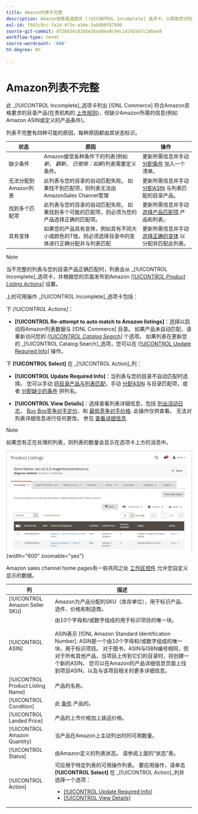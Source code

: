 ```yaml
---
title: Amazon列表不完整
description: Amazon销售渠道提供 [!UICONTROL Incomplete] 选项卡，以帮助您识别不完整的Amazon列表并满足其资格要求。
exl-id: f943c9cc-fa1d-4f3e-a3de-3a8d00f87890
source-git-commit: df26834c81b5e26ad0ea8c94c14292eb7c24bae8
workflow-type: tm+mt
source-wordcount: '606'
ht-degree: 0%

---
```


# Amazon列表不完整

此 _[!UICONTROL Incomplete]_选项卡列出 [!DNL Commerce] 符合Amazon资格要求的目录产品(在贵机构的 [上市规则](./listing-rules.md))，但缺少Amazon所需的信息(例如Amazon ASIN或定义的产品条件)。

列表不完整有四种可能的原因，每种原因都由其状态标识。

| 状态 | 原因 | 操作 |
|--- |--- |--- |
| 缺少条件 | Amazon接受各种条件下的列表(例如 _新_， _翻新_， _已使用：如新_)列表需要定义条件。 | 更新所需信息并手动 [分配条件](./amazon-manually-update-incomplete-listing.md#update-required-info-missing-condition) 加入一个清单。 |
| 无法分配到Amazon列表 | 此列表与您的目录的自动匹配失败。 如果找不到匹配项，则列表无法由AmazonSales Channel管理 | 更新所需信息并手动 [分配ASIN](./amazon-manually-update-incomplete-listing.md#update-required-info-unable-to-assign-to-amazon-listing) 与列表匹配的目录产品。 |
| 找到多个匹配项 | 此列表与您的目录的自动匹配失败。 如果找到多个可能的匹配项，则必须为您的产品选择正确的匹配项。 | 更新所需信息并手动 [选择产品匹配项](./amazon-manually-update-incomplete-listing.md#update-required-info-multiple-matches-found) 产品和列表。 |
| 具有变体 | 如果您的产品具有变体，例如具有不同大小或颜色的T恤，则必须选择目录中的变体进行正确分配并与列表匹配 | 更新所需信息并手动 [选择正确的变体](./amazon-manually-update-incomplete-listing.md#update-required-info-has-variants) 以分配并匹配此列表。 |

>[!NOTE]
>当不完整的列表与您的目录产品正确匹配时，列表会从 _[!UICONTROL Incomplete]_选项卡，并根据您的页面发布到Amazon [_[!UICONTROL Product Listing Actions]_](./product-listing-actions.md) 设置。

上的可用操作 _[!UICONTROL Incomplete]_选项卡包括：

下 _[!UICONTROL Actions]_：

- **[!UICONTROL Re-attempt to auto match to Amazon listings]**：选择以启动将Amazon列表数据与 [!DNL Commerce] 目录。 如果产品未自动匹配，请重新访问您的 [_[!UICONTROL Catalog Search]_](./catalog-search.md) 个选项。 如果列表在更新您的 _[!UICONTROL Catalog Search]_选项，您可以在 [[!UICONTROL Update Required Info]](./amazon-manually-update-incomplete-listing.md#update-required-info-multiple-matches-found) 操作。

下 **[!UICONTROL Select]** 在 _[!UICONTROL Action]_列：

- **[!UICONTROL Update Required Info]**：当列表与您的目录不自动匹配时选择。 您可以手动 [将目录产品与列表匹配](./amazon-manually-update-incomplete-listing.md#update-required-info-multiple-matches-found)，手动 [分配ASIN](./amazon-manually-update-incomplete-listing.md#update-required-info-unable-to-assign-to-amazon-listing) 与目录匹配项，或者 [分配缺少的条件](./amazon-manually-update-incomplete-listing.md#update-required-info-missing-condition) 供列名。

- **[!UICONTROL View Details]**：选择查看列表详细信息，包括 [列出活动日志](./product-listing-details.md#listing-activity-log)， [Buy Box竞争对手定价](./product-listing-details.md#buy-box-competitor-pricing)、和 [最低竞争对手价格](./product-listing-details.md#lowest-competitor-pricing). 此操作仅供查看。 无法对列表详细信息进行任何更改。 参见 [查看详细信息](./product-listing-details.md).

>[!NOTE]
>
>如果您有正在处理的列表，则列表的数量会显示在选项卡上方的消息中。

![Amazon列表不完整](assets/amazon-incomplete-listings.png){width="600" zoomable="yes"}

Amazon sales channel home pages有一些共同之处 [工作区控件](./workspace-controls.md) 允许您自定义显示的数据。

| 列 | 描述 |
|--- |--- |
| [!UICONTROL Amazon Seller SKU] | Amazon为产品分配的SKU（库存单位），用于标识产品、选件、价格和制造商。 |
| [!UICONTROL ASIN] | 由10个字母和/或数字组成的用于标识项目的唯一块。<br><br>ASIN表示 [!DNL Amazon Standard Identification Number]. ASIN是一个由10个字母和/或数字组成的唯一块，用于标识项目。 对于图书，ASIN与ISBN编号相同，但对于所有其他产品，当项目上传到它们的目录时，将创建一个新的ASIN。 您可以在Amazon的产品详细信息页面上找到项目ASIN，以及与该项目相关的更多详细信息。 |
| [!UICONTROL Product Listing Name] | 产品的名称。 |
| [!UICONTROL Condition] | 此 [条件](./product-listing-condition.md) 产品的。 |
| [!UICONTROL Landed Price] | 产品的上市价格加上装运价格。 |
| [!UICONTROL Amazon Quantity] | 当产品在Amazon上主动列出时的可用数量。 |
| [!UICONTROL Status] | 由Amazon定义的列表状态。 请参阅上面的“状态”表。 |
| [!UICONTROL Action] | 可应用于特定列表的可用操作列表。 要应用操作，请单击 **[!UICONTROL Select]** 在 _[!UICONTROL Action]_列并选择一个选项：<ul><li>[[!UICONTROL Update Required Info]](./amazon-manually-update-incomplete-listing.md)</li><li>[[!UICONTROL View Details]](./product-listing-details.md)</li></ul> |
